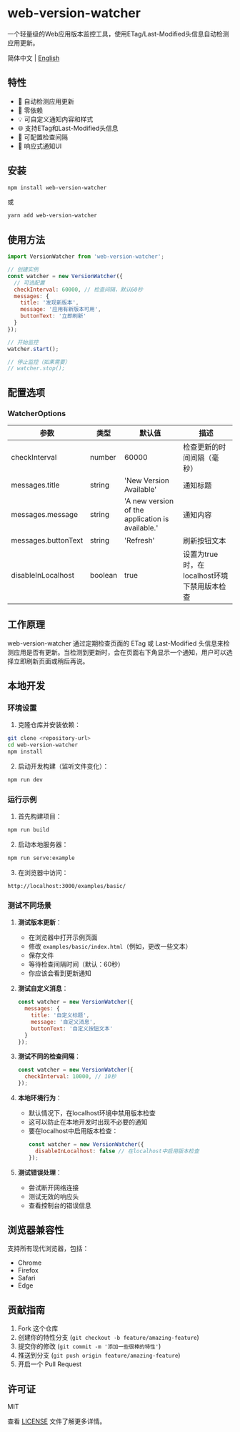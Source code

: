 # web-version-watcher

一个轻量级的Web应用版本监控工具，使用ETag/Last-Modified头信息自动检测应用更新。

简体中文 | [English](./README.md)

## 特性

- 🔄 自动检测应用更新
- 🚀 零依赖
- 💡 可自定义通知内容和样式
- 🌐 支持ETag和Last-Modified头信息
- 🔧 可配置检查间隔
- 📱 响应式通知UI

## 安装

```bash
npm install web-version-watcher
```

或

```bash
yarn add web-version-watcher
```

## 使用方法

```javascript
import VersionWatcher from 'web-version-watcher';

// 创建实例
const watcher = new VersionWatcher({
  // 可选配置
  checkInterval: 60000, // 检查间隔，默认60秒
  messages: {
    title: '发现新版本',
    message: '应用有新版本可用',
    buttonText: '立即刷新'
  }
});

// 开始监控
watcher.start();

// 停止监控（如果需要）
// watcher.stop();
```

## 配置选项

### WatcherOptions

| 参数 | 类型 | 默认值 | 描述 |
|------|------|--------|------|
| checkInterval | number | 60000 | 检查更新的时间间隔（毫秒） |
| messages.title | string | 'New Version Available' | 通知标题 |
| messages.message | string | 'A new version of the application is available.' | 通知内容 |
| messages.buttonText | string | 'Refresh' | 刷新按钮文本 |
| disableInLocalhost | boolean | true | 设置为true时，在localhost环境下禁用版本检查 |

## 工作原理

web-version-watcher 通过定期检查页面的 ETag 或 Last-Modified 头信息来检测应用是否有更新。当检测到更新时，会在页面右下角显示一个通知，用户可以选择立即刷新页面或稍后再说。

## 本地开发

### 环境设置

1. 克隆仓库并安装依赖：
```bash
git clone <repository-url>
cd web-version-watcher
npm install
```

2. 启动开发构建（监听文件变化）：
```bash
npm run dev
```

### 运行示例

1. 首先构建项目：
```bash
npm run build
```

2. 启动本地服务器：
```bash
npm run serve:example
```

3. 在浏览器中访问：
```
http://localhost:3000/examples/basic/
```

### 测试不同场景

1. **测试版本更新**：
   - 在浏览器中打开示例页面
   - 修改 `examples/basic/index.html`（例如，更改一些文本）
   - 保存文件
   - 等待检查间隔时间（默认：60秒）
   - 你应该会看到更新通知

2. **测试自定义消息**：
   ```javascript
   const watcher = new VersionWatcher({
     messages: {
       title: '自定义标题',
       message: '自定义消息',
       buttonText: '自定义按钮文本'
     }
   });
   ```

3. **测试不同的检查间隔**：
   ```javascript
   const watcher = new VersionWatcher({
     checkInterval: 10000, // 10秒
   });
   ```

4. **本地环境行为**：
   - 默认情况下，在localhost环境中禁用版本检查
   - 这可以防止在本地开发时出现不必要的通知
   - 要在localhost中启用版本检查：
     ```javascript
     const watcher = new VersionWatcher({
       disableInLocalhost: false // 在localhost中启用版本检查
     });
     ```

5. **测试错误处理**：
   - 尝试断开网络连接
   - 测试无效的响应头
   - 查看控制台的错误信息

## 浏览器兼容性

支持所有现代浏览器，包括：

- Chrome
- Firefox
- Safari
- Edge

## 贡献指南

1. Fork 这个仓库
2. 创建你的特性分支 (`git checkout -b feature/amazing-feature`)
3. 提交你的修改 (`git commit -m '添加一些很棒的特性'`)
4. 推送到分支 (`git push origin feature/amazing-feature`)
5. 开启一个 Pull Request

## 许可证

MIT

查看 [LICENSE](./LICENSE) 文件了解更多详情。

